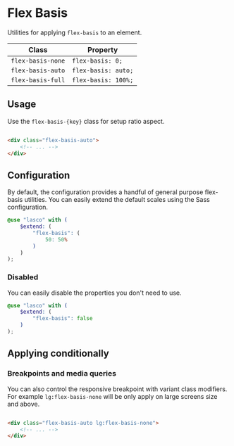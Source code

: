 # Flex Basis

Utilities for applying `flex-basis` to an element.

| Class             | Property            |
|-------------------|---------------------|
| `flex-basis-none` | `flex-basis: 0;`    |
| `flex-basis-auto` | `flex-basis: auto;` |
| `flex-basis-full` | `flex-basis: 100%;` |

## Usage

Use the `flex-basis-{key}` class for setup ratio aspect.

```html

<div class="flex-basis-auto">
    <!-- ... -->
</div>
```

## Configuration

By default, the configuration provides a handful of general purpose flex-basis utilities. You can easily extend the default
scales using the Sass configuration.

```scss
@use "lasco" with (
    $extend: (
        "flex-basis": (
            50: 50%
        )
    )
);
```

### Disabled

You can easily disable the properties you don't need to use.

```scss
@use "lasco" with (
    $extend: (
        "flex-basis": false
    )
);
```

## Applying conditionally

### Breakpoints and media queries

You can also control the responsive breakpoint with variant class modifiers. For example `lg:flex-basis-none` will be only
apply on large screens size and above.

```html

<div class="flex-basis-auto lg:flex-basis-none">
    <!-- ... -->
</div>
```

